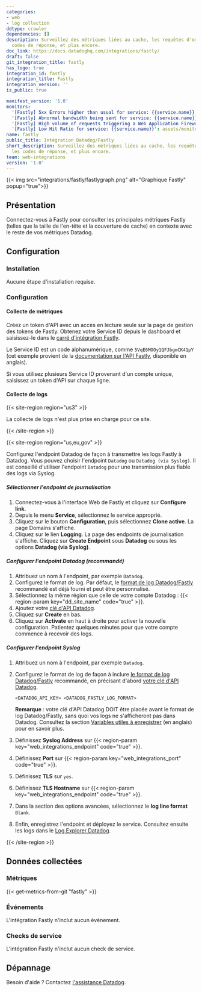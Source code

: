```yaml
---
categories:
- web
- log collection
ddtype: crawler
dependencies: []
description: Surveillez des métriques liées au cache, les requêtes d'origine, les
  codes de réponse, et plus encore.
doc_link: https://docs.datadoghq.com/integrations/fastly/
draft: false
git_integration_title: fastly
has_logo: true
integration_id: fastly
integration_title: Fastly
integration_version: ''
is_public: true

manifest_version: '1.0'
monitors:
  '[Fastly] 5xx Errors higher than usual for service: {{service.name}}': assets/monitors/rec_monitor_5xx_errors.json
  '[Fastly] Abnormal bandwidth being sent for service: {{service.name}}': assets/monitors/rec_monitor_bandwidth.json
  '[Fastly] High volume of requests triggering a Web Application Firewall rule on service: {{service.name}}': assets/monitors/waf_rules.json
  '[Fastly] Low Hit Ratio for service: {{service.name}}': assets/monitors/rec_monitor_hit_ratio.json
name: fastly
public_title: Intégration Datadog/Fastly
short_description: Surveillez des métriques liées au cache, les requêtes d'origine,
  les codes de réponse, et plus encore.
team: web-integrations
version: '1.0'
---
```


{{< img src="integrations/fastly/fastlygraph.png" alt="Graphique Fastly" popup="true">}}

## Présentation

Connectez-vous à Fastly pour consulter les principales métriques Fastly (telles que la taille de l'en-tête et la couverture de cache) en contexte avec le reste de vos métriques Datadog.

## Configuration

### Installation

Aucune étape d'installation requise.

### Configuration

#### Collecte de métriques

Créez un token d'API avec un accès en lecture seule sur la page de gestion des tokens de Fastly. Obtenez votre Service ID depuis le dashboard et saisissez-le dans le [carré d'intégration Fastly][1].

<div class="alert alert-info">
Le Service ID est un code alphanumérique, comme <code>5VqE6MOOy1QFJbgmCK41pY</code> (cet exemple provient de la <a href="https://docs.fastly.com/api/auth">documentation sur l'API Fastly</a>, disponible en anglais).
</div>

Si vous utilisez plusieurs Service ID provenant d'un compte unique, saisissez un token d'API sur chaque ligne.

#### Collecte de logs

{{< site-region region="us3" >}}

La collecte de logs n'est plus prise en charge pour ce site.

{{< /site-region >}}

{{< site-region region="us,eu,gov" >}}

Configurez l'endpoint Datadog de façon à transmettre les logs Fastly à Datadog. Vous pouvez choisir l'endpoint `Datadog` ou `Datadog (via Syslog)`. Il est conseillé d'utiliser l'endpoint `Datadog` pour une transmission plus fiable des logs via Syslog.

##### Sélectionner l'endpoint de journalisation

1. Connectez-vous à l'interface Web de Fastly et cliquez sur **Configure link**.
2. Depuis le menu **Service**, sélectionnez le service approprié.
3. Cliquez sur le bouton **Configuration**, puis sélectionnez **Clone active**. La page Domains s'affiche.
4. Cliquez sur le lien **Logging**. La page des endpoints de journalisation s'affiche. Cliquez sur **Create Endpoint** sous **Datadog** ou sous les options **Datadog (via Syslog)**.

##### Configurer l'endpoint Datadog (recommandé)

1. Attribuez un nom à l'endpoint, par exemple `Datadog`.
2. Configurez le format de log. Par défaut, le [format de log Datadog/Fastly][2] recommandé est déjà fourni et peut être personnalisé.
3. Sélectionnez la même région que celle de votre compte Datadog : {{< region-param key="dd_site_name" code="true" >}}.
4. Ajoutez votre [clé d'API Datadog][3].
5. Cliquez sur **Create** en bas.
6. Cliquez sur **Activate** en haut à droite pour activer la nouvelle configuration. Patientez quelques minutes pour que votre compte commence à recevoir des logs.

##### Configurer l'endpoint Syslog

1. Attribuez un nom à l'endpoint, par exemple `Datadog`.
2. Configurez le format de log de façon à inclure [le format de log Datadog/Fastly][2] recommandé, en précisant d'abord [votre clé d'API Datadog][3].

    ```text
    <DATADOG_API_KEY> <DATADOG_FASTLY_LOG_FORMAT>
    ```

    **Remarque** : votre clé d'API Datadog DOIT être placée avant le format de log Datadog/Fastly, sans quoi vos logs ne s'afficheront pas dans Datadog. Consultez la section [Variables utiles à enregistrer][4] (en anglais) pour en savoir plus.

3. Définissez **Syslog Address** sur {{< region-param key="web_integrations_endpoint" code="true" >}}.
4. Définissez **Port** sur {{< region-param key="web_integrations_port" code="true" >}}.
5. Définissez **TLS** sur `yes`.
6. Définissez **TLS Hostname** sur {{< region-param key="web_integrations_endpoint" code="true" >}}.
7. Dans la section des options avancées, sélectionnez le **log line format** `Blank`.
8. Enfin, enregistrez l'endpoint et déployez le service. Consultez ensuite les logs dans le [Log Explorer Datadog][5].

[2]: https://docs.datadoghq.com/resources/json/fastly_format.json
[3]: https://app.datadoghq.com/organization-settings/api-keys
[4]: https://docs.fastly.com/guides/streaming-logs/useful-variables-to-log
[5]: https://app.datadoghq.com/logs

{{< /site-region >}}

## Données collectées

### Métriques
{{< get-metrics-from-git "fastly" >}}


### Événements

L'intégration Fastly n'inclut aucun événement.

### Checks de service

L'intégration Fastly n'inclut aucun check de service.

## Dépannage

Besoin d'aide ? Contactez [l'assistance Datadog][3].

[1]: https://app.datadoghq.com/account/settings#integrations/fastly
[2]: https://github.com/DataDog/dogweb/blob/prod/integration/fastly/fastly_metadata.csv
[3]: https://docs.datadoghq.com/fr/help/
